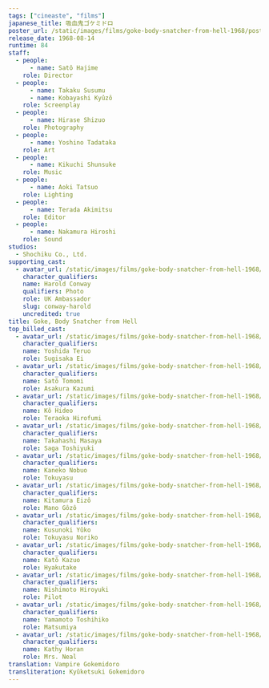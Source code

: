 ```yaml
---
tags: ["cineaste", "films"]
japanese_title: 吸血鬼ゴケミドロ
poster_url: /static/images/films/goke-body-snatcher-from-hell-1968/posters/poster.jpg
release_date: 1968-08-14
runtime: 84
staff:
  - people:
      - name: Satô Hajime
    role: Director
  - people:
      - name: Takaku Susumu
      - name: Kobayashi Kyûzô
    role: Screenplay
  - people:
      - name: Hirase Shizuo
    role: Photography
  - people:
      - name: Yoshino Tadataka
    role: Art
  - people:
      - name: Kikuchi Shunsuke
    role: Music
  - people:
      - name: Aoki Tatsuo
    role: Lighting
  - people:
      - name: Terada Akimitsu
    role: Editor
  - people:
      - name: Nakamura Hiroshi
    role: Sound
studios:
  - Shochiku Co., Ltd.
supporting_cast:
  - avatar_url: /static/images/films/goke-body-snatcher-from-hell-1968/cast-avatars/harold-s-conway-0.jpg
    character_qualifiers:
    name: Harold Conway
    qualifiers: Photo
    role: UK Ambassador
    slug: conway-harold
    uncredited: true
title: Goke, Body Snatcher from Hell
top_billed_cast:
  - avatar_url: /static/images/films/goke-body-snatcher-from-hell-1968/cast-avatars/teruo-yoshida-0.jpg
    character_qualifiers:
    name: Yoshida Teruo
    role: Sugisaka Ei
  - avatar_url: /static/images/films/goke-body-snatcher-from-hell-1968/cast-avatars/tomomi-sato-0.jpg
    character_qualifiers:
    name: Satô Tomomi
    role: Asakura Kazumi
  - avatar_url: /static/images/films/goke-body-snatcher-from-hell-1968/cast-avatars/hideo-ko-0.jpg
    character_qualifiers:
    name: Kô Hideo
    role: Teraoka Hirofumi
  - avatar_url: /static/images/films/goke-body-snatcher-from-hell-1968/cast-avatars/masaya-takahashi-0.jpg
    character_qualifiers:
    name: Takahashi Masaya
    role: Saga Toshiyuki
  - avatar_url: /static/images/films/goke-body-snatcher-from-hell-1968/cast-avatars/nobuo-kaneko-0.jpg
    character_qualifiers:
    name: Kaneko Nobuo
    role: Tokuyasu
  - avatar_url: /static/images/films/goke-body-snatcher-from-hell-1968/cast-avatars/eizo-kitamura-0.jpg
    character_qualifiers:
    name: Kitamura Eizô
    role: Mano Gôzô
  - avatar_url: /static/images/films/goke-body-snatcher-from-hell-1968/cast-avatars/yuko-kusunoki-0.jpg
    character_qualifiers:
    name: Kusunoki Yûko
    role: Tokuyasu Noriko
  - avatar_url: /static/images/films/goke-body-snatcher-from-hell-1968/cast-avatars/kazuo-kato-0.jpg
    character_qualifiers:
    name: Katô Kazuo
    role: Hyakutake
  - avatar_url: /static/images/films/goke-body-snatcher-from-hell-1968/cast-avatars/hiroyuki-nishimoto-0.jpg
    character_qualifiers:
    name: Nishimoto Hiroyuki
    role: Pilot
  - avatar_url: /static/images/films/goke-body-snatcher-from-hell-1968/cast-avatars/toshihiko-yamamoto-0.jpg
    character_qualifiers:
    name: Yamamoto Toshihiko
    role: Matsumiya
  - avatar_url: /static/images/films/goke-body-snatcher-from-hell-1968/cast-avatars/kathy-horan-0.jpg
    character_qualifiers:
    name: Kathy Horan
    role: Mrs. Neal
translation: Vampire Gokemidoro
transliteration: Kyûketsuki Gokemidoro
---
```


